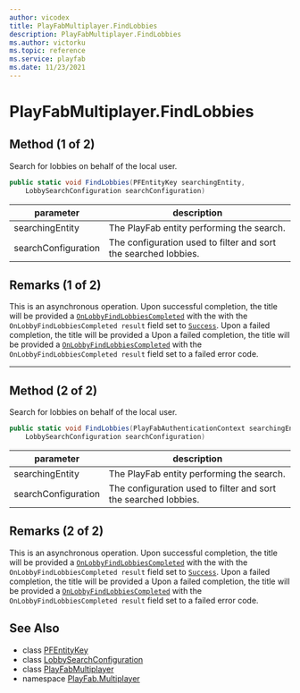 ```yaml
---
author: vicodex
title: PlayFabMultiplayer.FindLobbies
description: PlayFabMultiplayer.FindLobbies
ms.author: victorku
ms.topic: reference
ms.service: playfab
ms.date: 11/23/2021
---
```


# PlayFabMultiplayer.FindLobbies

## Method (1 of 2)

Search for lobbies on behalf of the local user.

```csharp
public static void FindLobbies(PFEntityKey searchingEntity, 
    LobbySearchConfiguration searchConfiguration)
```

| parameter | description |
| --- | --- |
| searchingEntity | The PlayFab entity performing the search. |
| searchConfiguration | The configuration used to filter and sort the searched lobbies. |

## Remarks (1 of 2)

This is an asynchronous operation. Upon successful completion, the title will be provided a [`OnLobbyFindLobbiesCompleted`](./OnLobbyFindLobbiesCompleted.md) with the with the `OnLobbyFindLobbiesCompleted result` field set to [`Success`](../LobbyError/Success.md). Upon a failed completion, the title will be provided a Upon a failed completion, the title will be provided a [`OnLobbyFindLobbiesCompleted`](./OnLobbyFindLobbiesCompleted.md) with the `OnLobbyFindLobbiesCompleted result` field set to a failed error code.

---

## Method (2 of 2)

Search for lobbies on behalf of the local user.

```csharp
public static void FindLobbies(PlayFabAuthenticationContext searchingEntity, 
    LobbySearchConfiguration searchConfiguration)
```

| parameter | description |
| --- | --- |
| searchingEntity | The PlayFab entity performing the search. |
| searchConfiguration | The configuration used to filter and sort the searched lobbies. |

## Remarks (2 of 2)

This is an asynchronous operation. Upon successful completion, the title will be provided a [`OnLobbyFindLobbiesCompleted`](./OnLobbyFindLobbiesCompleted.md) with the with the `OnLobbyFindLobbiesCompleted result` field set to [`Success`](../LobbyError/Success.md). Upon a failed completion, the title will be provided a Upon a failed completion, the title will be provided a [`OnLobbyFindLobbiesCompleted`](./OnLobbyFindLobbiesCompleted.md) with the `OnLobbyFindLobbiesCompleted result` field set to a failed error code.

## See Also

* class [PFEntityKey](../PFEntityKey.md)
* class [LobbySearchConfiguration](../LobbySearchConfiguration.md)
* class [PlayFabMultiplayer](../PlayFabMultiplayer.md)
* namespace [PlayFab.Multiplayer](../../PlayFabMultiplayerSDK.md)
